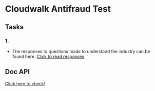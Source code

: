 # Cloudwalk Antifraud Test

## Tasks
### 1.
- The responses to questions made to understand the industry can be found here. [Click to read responses]()

## Doc API
[Click here to check!](https://github.com/philipeleandro/cloudwalk_antifraud_test/blob/main/APIDOC.md)
